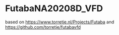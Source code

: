 # FutabaNA20208D_VFD
based on https://www.torretje.nl/Projects/Futaba and https://github.com/torretje/futabavfd
